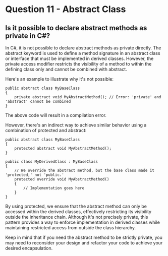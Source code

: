 # Question 11 - Abstract Class

## Is it possible to declare abstract methods as private in C#?

In C#, it is not possible to declare abstract methods as private directly. The abstract keyword is used to define a method signature in an abstract class or interface that must be implemented in derived classes. However, the private access modifier restricts the visibility of a method to within the defining class only and cannot be combined with abstract.

Here's an example to illustrate why it's not possible:

```
public abstract class MyBaseClass
{
    private abstract void MyAbstractMethod(); // Error: 'private' and 'abstract' cannot be combined
}

```

The above code will result in a compilation error.

However, there's an indirect way to achieve similar behavior using a combination of protected and abstract:

```
public abstract class MyBaseClass
{
    protected abstract void MyAbstractMethod();
}

public class MyDerivedClass : MyBaseClass
{
    // We override the abstract method, but the base class made it 'protected,' not 'public.'
    protected override void MyAbstractMethod()
    {
        // Implementation goes here
    }
}

```
By using protected, we ensure that the abstract method can only be accessed within the derived classes, effectively restricting its visibility outside the inheritance chain. Although it's not precisely private, this pattern provides a way to enforce implementation in derived classes while maintaining restricted access from outside the class hierarchy.

Keep in mind that if you need the abstract method to be strictly private, you may need to reconsider your design and refactor your code to achieve your desired encapsulation.